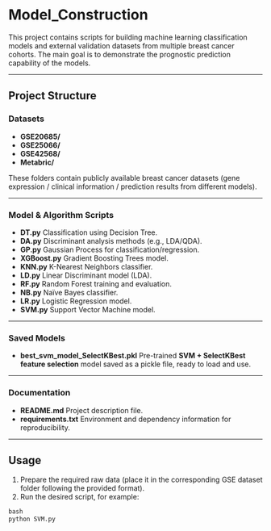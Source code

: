 # Model_Construction

This project contains scripts for building machine learning classification models and external validation datasets from multiple breast cancer cohorts. The main goal is to demonstrate the prognostic prediction capability of the models.

------

## Project Structure

### Datasets

- **GSE20685/**
- **GSE25066/**
- **GSE42568/**
- **Metabric/**

These folders contain publicly available breast cancer datasets (gene expression / clinical information / prediction results from different models).

------

### Model & Algorithm Scripts

- **DT.py**
   Classification using Decision Tree.
- **DA.py**
   Discriminant analysis methods (e.g., LDA/QDA).
- **GP.py**
   Gaussian Process for classification/regression.
- **XGBoost.py**
   Gradient Boosting Trees model.
- **KNN.py**
   K-Nearest Neighbors classifier.
- **LD.py**
   Linear Discriminant model (LDA).
- **RF.py**
   Random Forest training and evaluation.
- **NB.py**
   Naïve Bayes classifier.
- **LR.py**
   Logistic Regression model.
- **SVM.py**
   Support Vector Machine model.

------

### Saved Models

- **best_svm_model_SelectKBest.pkl**
   Pre-trained **SVM + SelectKBest feature selection** model saved as a pickle file, ready to load and use.

------

### Documentation

- **README.md**
   Project description file.
- **requirements.txt**
   Environment and dependency information for reproducibility.

------

## Usage

1. Prepare the required raw data (place it in the corresponding GSE dataset folder following the provided format).
2. Run the desired script, for example:

```python
bash
python SVM.py
```